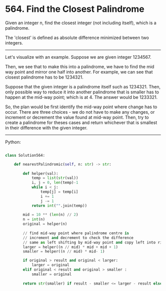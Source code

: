 # 564. Find the Closest Palindrome

Given an integer n, find the closest integer (not including itself), which is
a palindrome.

The 'closest' is defined as absolute difference minimized between two integers.

---

Let's visualize with an example. Suppose we are given integer 1234567.

Then, we see that to make this into a palindrome, we have to find the mid way
point and mirror one half into another. For example, we can see that closest
palindrome has to be 1234321.

Suppose that the given integer is a palindrome itself such as 1234321. Then,
only possible way to reduce it into another palindrome that is smaller has to
happen at the mid-way point; which is at 4. The answer would be 1233321.

So, the plan would be first identify the mid-way point where change has to
occur. There are three choices - we do not have to make any changes, or
increment or decrement the value found at mid-way point. Then, try to create
a palindrome for theses cases and return whichever that is smallest in their
difference with the given integer.

---

Python:

```python

class Solution564:

    def nearestPalindromic(self, n: str) -> str:
        
        def helper(val):
            temp = list(str(val))
            i, j = 0, len(temp)-1
            while i < j:
                temp[j] = temp[i]
                i += 1
                j -= 1
            return int("".join(temp))
        
        mid = 10 ** (len(n) // 2)
        n = int(n)
        original = helper(n)
        
        // find mid-way point where palindrome centre is
        // increment and decrement to check the difference
        // same as left shifting by mid-way point and copy left into right
        larger = helper((n // mid) * mid + mid + 1)
        smaller = helper((n // mid) * mid- 1)

        if original > result and original < larger:
            larger = original
        elif original < result and original > smaller :
            smaller = original
        
        return str(smaller) if result - smaller <= larger - result else str(larger)
```

